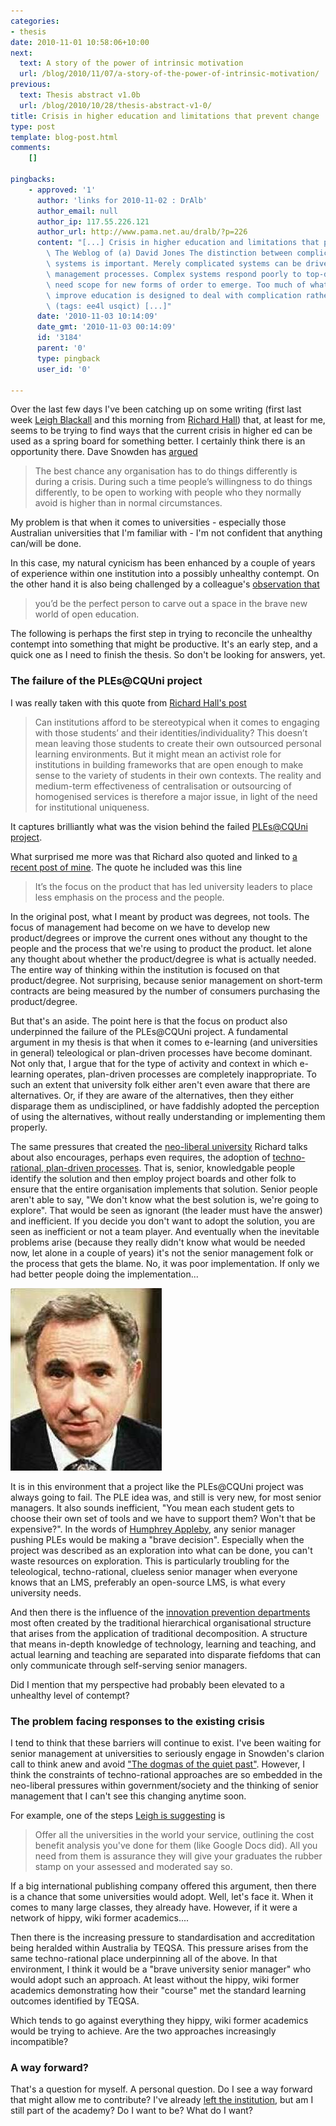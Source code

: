 ```yaml
---
categories:
- thesis
date: 2010-11-01 10:58:06+10:00
next:
  text: A story of the power of intrinsic motivation
  url: /blog/2010/11/07/a-story-of-the-power-of-intrinsic-motivation/
previous:
  text: Thesis abstract v1.0b
  url: /blog/2010/10/28/thesis-abstract-v1-0/
title: Crisis in higher education and limitations that prevent change
type: post
template: blog-post.html
comments:
    []
    
pingbacks:
    - approved: '1'
      author: 'links for 2010-11-02 : DrAlb'
      author_email: null
      author_ip: 117.55.226.121
      author_url: http://www.pama.net.au/dralb/?p=226
      content: "[...] Crisis in higher education and limitations that prevent change \xAB\
        \ The Weblog of (a) David Jones The distinction between complicated and complex\
        \ systems is important. Merely complicated systems can be driven by plans and\
        \ management processes. Complex systems respond poorly to top-down planning and\
        \ need scope for new forms of order to emerge. Too much of what we are doing to\
        \ improve education is designed to deal with complication rather than complexity.\
        \ (tags: ee4l usqict) [...]"
      date: '2010-11-03 10:14:09'
      date_gmt: '2010-11-03 00:14:09'
      id: '3184'
      parent: '0'
      type: pingback
      user_id: '0'
    
---
```

Over the last few days I've been catching up on some writing (first last week [Leigh Blackall](http://leighblackall.blogspot.com/2010/10/crisis-for-institutions-opportunities.html) and this morning from [Richard Hall](http://www.learnex.dmu.ac.uk/2010/10/26/open-education-cracks-and-the-crisis-of-higher-education/)) that, at least for me, seems to be trying to find ways that the current crisis in higher ed can be used as a spring board for something better. I certainly think there is an opportunity there. Dave Snowden has [argued](http://www.cognitive-edge.com/blogs/dave/2006/12/natural_numbers_networks_commu.php)

> The best chance any organisation has to do things differently is during a crisis. During such a time people’s willingness to do things differently, to be open to working with people who they normally avoid is higher than in normal circumstances.

My problem is that when it comes to universities - especially those Australian universities that I'm familiar with - I'm not confident that anything can/will be done.

In this case, my natural cynicism has been enhanced by a couple of years of experience within one institution into a possibly unhealthy contempt. On the other hand it is also being challenged by a colleague's [observation that](/blog/2010/10/20/time-for-a-career-change/#comment-3594)

> you’d be the perfect person to carve out a space in the brave new world of open education.

The following is perhaps the first step in trying to reconcile the unhealthy contempt into something that might be productive. It's an early step, and a quick one as I need to finish the thesis. So don't be looking for answers, yet.

### The failure of the PLEs@CQUni project

I was really taken with this quote from [Richard Hall's post](http://www.learnex.dmu.ac.uk/2010/10/26/open-education-cracks-and-the-crisis-of-higher-education/)

> Can institutions afford to be stereotypical when it comes to engaging with those students’ and their identities/individuality? This doesn’t mean leaving those students to create their own outsourced personal learning environments. But it might mean an activist role for institutions in building frameworks that are open enough to make sense to the variety of students in their own contexts. The reality and medium-term effectiveness of centralisation or outsourcing of homogenised services is therefore a major issue, in light of the need for institutional uniqueness.

It captures brilliantly what was the vision behind the failed [PLEs@CQUni project](http://cddu.cqu.edu.au/index.php/PLEs@CQUni).

What surprised me more was that Richard also quoted and linked to [a recent post of mine](/blog/2010/10/19/change-in-education-failure-to-learn-and-the-commodification-of-university/). The quote he included was this line

> It’s the focus on the product that has led university leaders to place less emphasis on the process and the people.

In the original post, what I meant by product was degrees, not tools. The focus of management had become on we have to develop new product/degrees or improve the current ones without any thought to the people and the process that we're using to product the product. let alone any thought about whether the product/degree is what is actually needed. The entire way of thinking within the institution is focused on that product/degree. Not surprising, because senior management on short-term contracts are being measured by the number of consumers purchasing the product/degree.

But that's an aside. The point here is that the focus on product also underpinned the failure of the PLEs@CQUni project. A fundamental argument in my thesis is that when it comes to e-learning (and universities in general) teleological or plan-driven processes have become dominant. Not only that, I argue that for the type of activity and context in which e-learning operates, plan-driven processes are completely inappropriate. To such an extent that university folk either aren't even aware that there are alternatives. Or, if they are aware of the alternatives, then they either disparage them as undisciplined, or have faddishly adopted the perception of using the alternatives, without really understanding or implementing them properly.

The same pressures that created the [neo-liberal university](http://www.eliss.org.uk/PreviousEditions/Volume1Issue2/ViewArticle/tabid/72/itemid/43/pubtabid/73/repmodid/411/Default.aspx) Richard talks about also encourages, perhaps even requires, the adoption of [techno-rational, plan-driven processes](/blog/2009/05/25/teleological-and-ateleological-processes/). That is, senior, knowledgable people identify the solution and then employ project boards and other folk to ensure that the entire organisation implements that solution. Senior people aren't able to say, "We don't know what the best solution is, we're going to explore". That would be seen as ignorant (the leader must have the answer) and inefficient. If you decide you don't want to adopt the solution, you are seen as inefficient or not a team player. And eventually when the inevitable problems arise (because they really didn't know what would be needed now, let alone in a couple of years) it's not the senior management folk or the process that gets the blame. No, it was poor implementation. If only we had better people doing the implementation...

[![Humphrey Appleby](images/oth_humphrey.jpg)](http://en.wikipedia.org/wiki/File:SirHumphrey.jpg)

It is in this environment that a project like the PLEs@CQUni project was always going to fail. The PLE idea was, and still is very new, for most senior managers. It also sounds inefficient, "You mean each student gets to choose their own set of tools and we have to support them? Won't that be expensive?". In the words of [Humphrey Appleby](http://en.wikipedia.org/wiki/Humphrey_Appleby), any senior manager pushing PLEs would be making a "brave decision". Especially when the project was described as an exploration into what can be done, you can't waste resources on exploration. This is particularly troubling for the teleological, techno-rational, clueless senior manager when everyone knows that an LMS, preferably an open-source LMS, is what every university needs.

And then there is the influence of the [innovation prevention departments](http://www.ninelocks.com/blog/?p=63) most often created by the traditional hierarchical organisational structure that arises from the application of traditional decomposition. A structure that means in-depth knowledge of technology, learning and teaching, and actual learning and teaching are separated into disparate fiefdoms that can only communicate through self-serving senior managers.

Did I mention that my perspective had probably been elevated to a unhealthy level of contempt?

### The problem facing responses to the existing crisis

I tend to think that these barriers will continue to exist. I've been waiting for senior management at universities to seriously engage in Snowden's clarion call to think anew and avoid ["The dogmas of the quiet past"](http://www.cognitive-edge.com/blogs/dave/2008/10/the_dogmas_of_the_quiet_past_1.php). However, I think the constraints of techno-rational approaches are so embedded in the neo-liberal pressures within government/society and the thinking of senior management that I can't see this changing anytime soon.

For example, one of the steps [Leigh is suggesting](http://leighblackall.blogspot.com/2010/10/crisis-for-institutions-opportunities.html) is

> Offer all the universities in the world your service, outlining the cost benefit analysis you've done for them (like Google Docs did). All you need from them is assurance they will give your graduates the rubber stamp on your assessed and moderated say so.

If a big international publishing company offered this argument, then there is a chance that some universities would adopt. Well, let's face it. When it comes to many large classes, they already have. However, if it were a network of hippy, wiki former academics....

Then there is the increasing pressure to standardisation and accreditation being heralded within Australia by TEQSA. This pressure arises from the same techno-rational place underpinning all of the above. In that environment, I think it would be a "brave university senior manager" who would adopt such an approach. At least without the hippy, wiki former academics demonstrating how their "course" met the standard learning outcomes identified by TEQSA.

Which tends to go against everything they hippy, wiki former academics would be trying to achieve. Are the two approaches increasingly incompatible?

### A way forward?

That's a question for myself. A personal question. Do I see a way forward that might allow me to contribute? I've already [left the institution](http://rworld2.posterous.com/is-it-time-for-the-academy-to-leave-the-insti), but am I still part of the academy? Do I want to be? What do I want?